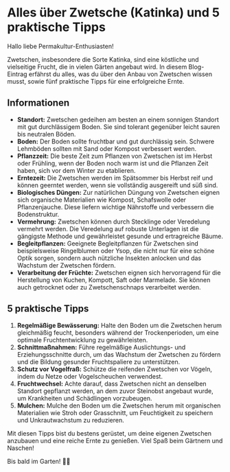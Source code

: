 # Alles über Zwetsche (Katinka) und 5 praktische Tipps

Hallo liebe Permakultur-Enthusiasten!

Zwetschen, insbesondere die Sorte Katinka, sind eine köstliche und vielseitige Frucht, die in vielen Gärten angebaut wird. In diesem Blog-Eintrag erfährst du alles, was du über den Anbau von Zwetschen wissen musst, sowie fünf praktische Tipps für eine erfolgreiche Ernte.

## Informationen

- **Standort:** Zwetschen gedeihen am besten an einem sonnigen Standort mit gut durchlässigem Boden. Sie sind tolerant gegenüber leicht sauren bis neutralen Böden.
- **Boden:** Der Boden sollte fruchtbar und gut durchlässig sein. Schwere Lehmböden sollten mit Sand oder Kompost verbessert werden.
- **Pflanzzeit:** Die beste Zeit zum Pflanzen von Zwetschen ist im Herbst oder Frühling, wenn der Boden noch warm ist und die Pflanzen Zeit haben, sich vor dem Winter zu etablieren.
- **Erntezeit:** Die Zwetschen werden im Spätsommer bis Herbst reif und können geerntet werden, wenn sie vollständig ausgereift und süß sind.
- **Biologisches Düngen:** Zur natürlichen Düngung von Zwetschen eignen sich organische Materialien wie Kompost, Schafswolle oder Pflanzenjauche. Diese liefern wichtige Nährstoffe und verbessern die Bodenstruktur.
- **Vermehrung:** Zwetschen können durch Stecklinge oder Veredelung vermehrt werden. Die Veredelung auf robuste Unterlagen ist die gängigste Methode und gewährleistet gesunde und ertragreiche Bäume.
- **Begleitpflanzen:** Geeignete Begleitpflanzen für Zwetschen sind beispielsweise Ringelblumen oder Ysop, die nicht nur für eine schöne Optik sorgen, sondern auch nützliche Insekten anlocken und das Wachstum der Zwetschen fördern.
- **Verarbeitung der Früchte:** Zwetschen eignen sich hervorragend für die Herstellung von Kuchen, Kompott, Saft oder Marmelade. Sie können auch getrocknet oder zu Zwetschenschnaps verarbeitet werden.

## 5 praktische Tipps

1. **Regelmäßige Bewässerung:** Halte den Boden um die Zwetschen herum gleichmäßig feucht, besonders während der Trockenperioden, um eine optimale Fruchtentwicklung zu gewährleisten.
2. **Schnittmaßnahmen:** Führe regelmäßige Auslichtungs- und Erziehungsschnitte durch, um das Wachstum der Zwetschen zu fördern und die Bildung gesunder Fruchtspaliere zu unterstützen.
3. **Schutz vor Vogelfraß:** Schütze die reifenden Zwetschen vor Vögeln, indem du Netze oder Vogelscheuchen verwendest.
4. **Fruchtwechsel:** Achte darauf, dass Zwetschen nicht an denselben Standort gepflanzt werden, an dem zuvor Steinobst angebaut wurde, um Krankheiten und Schädlingen vorzubeugen.
5. **Mulchen:** Mulche den Boden um die Zwetschen herum mit organischen Materialien wie Stroh oder Grasschnitt, um Feuchtigkeit zu speichern und Unkrautwachstum zu reduzieren.

Mit diesen Tipps bist du bestens gerüstet, um deine eigenen Zwetschen anzubauen und eine reiche Ernte zu genießen. Viel Spaß beim Gärtnern und Naschen!

Bis bald im Garten! 🌱🍑
